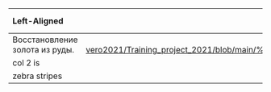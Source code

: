 | Left-Aligned                             | Center Aligned  | Right Aligned |
| :---------------------------------        |:---------------:| -----:|
|Восстановление золота из руды.                    |  https://github.com/k-vero2021/Training_project_2021/blob/main/%D0%92%D0%BE%D1%81%D1%81%D1%82%D0%B0%D0%BD%D0%BE%D0%B2%D0%BB%D0%B5%D0%BD%D0%B8%D0%B5%20%D0%B7%D0%BE%D0%BB%D0%BE%D1%82%D0%B0.ipynb | $1600 |
| col 2 is      | centered                               |   $12 |
| zebra stripes | are neat                                |    $1 |
